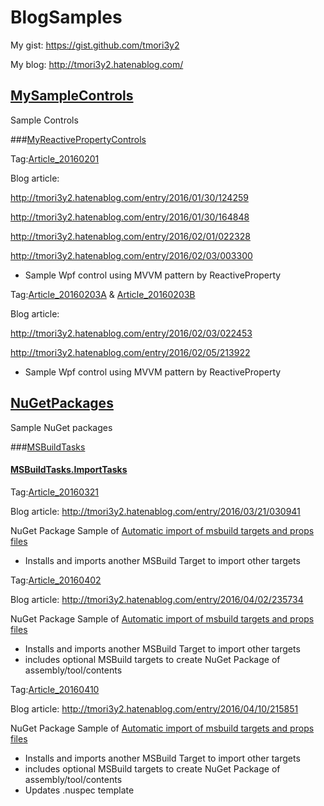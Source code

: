 # BlogSamples

My gist: https://gist.github.com/tmori3y2

My blog: http://tmori3y2.hatenablog.com/

## [MySampleControls](https://github.com/tmori3y2/BlogSamples/tree/master/MySampleControls)

Sample Controls

###[MyReactivePropertyControls](https://github.com/tmori3y2/BlogSamples/tree/master/MySampleControls/MyReactivePropertyControls)

Tag:[Article_20160201](https://github.com/tmori3y2/BlogSamples/tree/Article_20160201)

Blog article:

http://tmori3y2.hatenablog.com/entry/2016/01/30/124259

http://tmori3y2.hatenablog.com/entry/2016/01/30/164848

http://tmori3y2.hatenablog.com/entry/2016/02/01/022328

http://tmori3y2.hatenablog.com/entry/2016/02/03/003300

* Sample Wpf control using MVVM pattern by ReactiveProperty

Tag:[Article_20160203A](https://github.com/tmori3y2/BlogSamples/tree/Article_20160203A) & [Article_20160203B](https://github.com/tmori3y2/BlogSamples/tree/Article_20160203B)

Blog article:

http://tmori3y2.hatenablog.com/entry/2016/02/03/022453

http://tmori3y2.hatenablog.com/entry/2016/02/05/213922

* Sample Wpf control using MVVM pattern by ReactiveProperty

## [NuGetPackages](https://github.com/tmori3y2/BlogSamples/tree/master/NuGetPackages)

Sample NuGet packages

###[MSBuildTasks](https://github.com/tmori3y2/BlogSamples/tree/master/NuGetPackages/MSBuildTasks)

#### [MSBuildTasks.ImportTasks](https://github.com/tmori3y2/BlogSamples/tree/master/NuGetPackages/MSBuildTasks/MSBuildTasks.ImportTasks)

Tag:[Article_20160321](https://github.com/tmori3y2/BlogSamples/tree/Article_20160321)

Blog article: http://tmori3y2.hatenablog.com/entry/2016/03/21/030941

NuGet Package Sample of [Automatic import of msbuild targets and props files](https://docs.nuget.org/release-notes/nuget-2.5#automatic-import-of-msbuild-targets-and-props-files)

* Installs and imports another MSBuild Target to import other targets


Tag:[Article_20160402](https://github.com/tmori3y2/BlogSamples/tree/Article_20160402)

Blog article: http://tmori3y2.hatenablog.com/entry/2016/04/02/235734

NuGet Package Sample of [Automatic import of msbuild targets and props files](https://docs.nuget.org/release-notes/nuget-2.5#automatic-import-of-msbuild-targets-and-props-files)

* Installs and imports another MSBuild Target to import other targets
* includes optional MSBuild targets to create NuGet Package of assembly/tool/contents


Tag:[Article_20160410](https://github.com/tmori3y2/BlogSamples/tree/Article_20160410)

Blog article: http://tmori3y2.hatenablog.com/entry/2016/04/10/215851

NuGet Package Sample of [Automatic import of msbuild targets and props files](https://docs.nuget.org/release-notes/nuget-2.5#automatic-import-of-msbuild-targets-and-props-files)

* Installs and imports another MSBuild Target to import other targets
* includes optional MSBuild targets to create NuGet Package of assembly/tool/contents
* Updates .nuspec template




